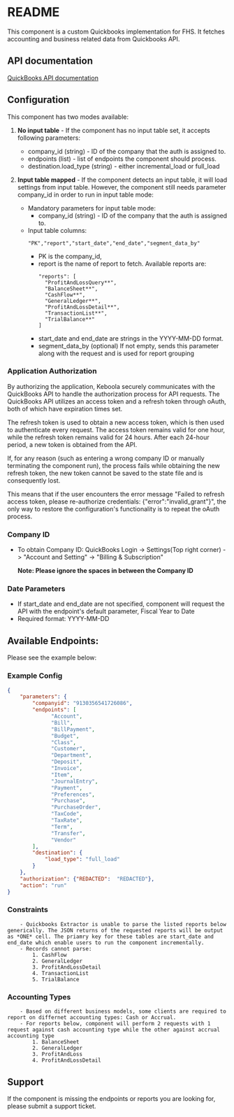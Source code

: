 # README

This component is a custom Quickbooks implementation for FHS. It fetches accounting and business related data from Quickbooks API.

## API documentation

[QuickBooks API documentation](https://developer.intuit.com/app/developer/qbo/docs/develop)

## Configuration

This component has two modes available:

1. **No input table** - If the component has no input table set, it accepts following parameters:
   - company_id (string) - ID of the company that the auth is assigned to.
   - endpoints (list) - list of endpoints the component should process.
   - destination.load_type (string) - either incremental_load or full_load

2. **Input table mapped** - If the component detects an input table, it will load settings from input table. However, the component still needs parameter company_id in order to run in input table mode:
   - Mandatory parameters for input table mode:
     - company_id (string) - ID of the company that the auth is assigned to.
   - Input table columns:
     ```
     "PK","report","start_date","end_date","segment_data_by"
     ```
     - PK is the company_id,
     - report is the name of report to fetch. Available reports are:
       ```
       "reports": [
         "ProfitAndLossQuery**",
         "BalanceSheet**",
         "CashFlow**",
         "GeneralLedger**",
         "ProfitAndLossDetail**",
         "TransactionList**",
         "TrialBalance**"
       ]
       ```
     - start_date and end_date are strings in the YYYY-MM-DD format.
     - segment_data_by (optional) If not empty, sends this parameter along with the request and is used for report grouping

### Application Authorization

By authorizing the application, Keboola securely communicates with the QuickBooks API to handle the authorization process for API requests. The QuickBooks API utilizes an access token and a refresh token through oAuth, both of which have expiration times set.

The refresh token is used to obtain a new access token, which is then used to authenticate every request. The access token remains valid for one hour, while the refresh token remains valid for 24 hours. After each 24-hour period, a new token is obtained from the API.

If, for any reason (such as entering a wrong company ID or manually terminating the component run), the process fails while obtaining the new refresh token, the new token cannot be saved to the state file and is consequently lost.

This means that if the user encounters the error message "Failed to refresh access token, please re-authorize credentials: {"error":"invalid_grant"}", the only way to restore the configuration's functionality is to repeat the oAuth process.

### Company ID

- To obtain Company ID:
  QuickBooks Login -> Settings(Top right corner) -> "Account and Setting" -> "Billing & Subscription"

  **Note: Please ignore the spaces in between the Company ID**

### Date Parameters

- If start_date and end_date are not specified, component will request the API with the endpoint's default parameter, Fiscal Year to Date
- Required format: YYYY-MM-DD


## Available Endpoints: ##
 Please see the example below:
### Example Config ###
```json
{
    "parameters": {
        "companyid": "9130356541726086",
        "endpoints": [
              "Account",
              "Bill",
              "BillPayment",
              "Budget",
              "Class",
              "Customer",
              "Department",
              "Deposit",
              "Invoice",
              "Item",
              "JournalEntry",
              "Payment",
              "Preferences",
              "Purchase",
              "PurchaseOrder",
              "TaxCode",
              "TaxRate",
              "Term",
              "Transfer",
              "Vendor"
        ],
        "destination": {
            "load_type": "full_load"
        }
    },
    "authorization": {"REDACTED":  "REDACTED"},
    "action": "run"
}
```

### Constraints ##
        - Quickbooks Extractor is unable to parse the listed reports below generically. The JSON returns of the requested reports will be output as *ONE* cell. The priamry key for these tables are start_date and end_date which enable users to run the component incrementally.
        - Records cannot parse:
            1. CashFlow
            2. GeneralLedger
            3. ProfitAndLossDetail
            4. TransactionList
            5. TrialBalance

### Accounting Types ##
        - Based on different business models, some clients are required to report on differnet accounting types: Cash or Accrual.
        - For reports below, component will perform 2 requests with 1 request against cash accounting type while the other against accrual accounting type
            1. BalanceSheet
            2. GeneralLedger
            3. ProfitAndLoss
            4. ProfitAndLossDetail


## Support ##
If the component is missing the endpoints or reports you are looking for, please submit a support ticket. 
